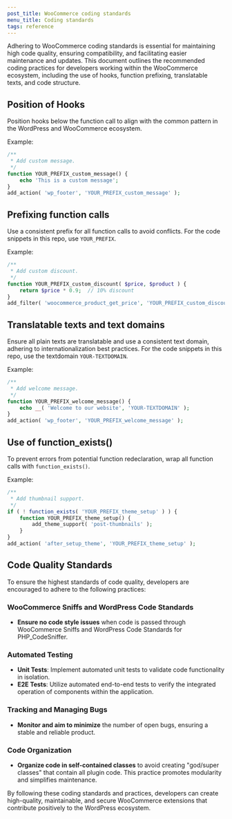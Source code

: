 ```yaml
---
post_title: WooCommerce coding standards
menu_title: Coding standards
tags: reference
---
```


Adhering to WooCommerce coding standards is essential for maintaining high code quality, ensuring compatibility, and facilitating easier maintenance and updates. This document outlines the recommended coding practices for developers working within the WooCommerce ecosystem, including the use of hooks, function prefixing, translatable texts, and code structure.


## Position of Hooks

Position hooks below the function call to align with the common pattern in the WordPress and WooCommerce ecosystem.

Example:

```php
/**
 * Add custom message.
 */
function YOUR_PREFIX_custom_message() {
    echo 'This is a custom message';
}
add_action( 'wp_footer', 'YOUR_PREFIX_custom_message' );
```

## Prefixing function calls

Use a consistent prefix for all function calls to avoid conflicts. For the code snippets in this repo, use `YOUR_PREFIX`.

Example:

```php
/**
 * Add custom discount.
 */
function YOUR_PREFIX_custom_discount( $price, $product ) {
    return $price * 0.9;  // 10% discount
}
add_filter( 'woocommerce_product_get_price', 'YOUR_PREFIX_custom_discount', 10, 2 );
```

## Translatable texts and text domains

Ensure all plain texts are translatable and use a consistent text domain, adhering to internationalization best practices. For the code snippets in this repo, use the textdomain `YOUR-TEXTDOMAIN`.

Example:

```php
/**
 * Add welcome message.
 */
function YOUR_PREFIX_welcome_message() {
    echo __( 'Welcome to our website', 'YOUR-TEXTDOMAIN' );
}
add_action( 'wp_footer', 'YOUR_PREFIX_welcome_message' );
```

## Use of function_exists()

To prevent errors from potential function redeclaration, wrap all function calls with `function_exists()`.

Example:

```php
/**
 * Add thumbnail support.
 */
if ( ! function_exists( 'YOUR_PREFIX_theme_setup' ) ) {
    function YOUR_PREFIX_theme_setup() {
        add_theme_support( 'post-thumbnails' );
    }
}
add_action( 'after_setup_theme', 'YOUR_PREFIX_theme_setup' );
```

## Code Quality Standards

To ensure the highest standards of code quality, developers are encouraged to adhere to the following practices:

### WooCommerce Sniffs and WordPress Code Standards

- **Ensure no code style issues** when code is passed through WooCommerce Sniffs and WordPress Code Standards for PHP_CodeSniffer.

### Automated Testing

- **Unit Tests**: Implement automated unit tests to validate code functionality in isolation.
- **E2E Tests**: Utilize automated end-to-end tests to verify the integrated operation of components within the application.

### Tracking and Managing Bugs

- **Monitor and aim to minimize** the number of open bugs, ensuring a stable and reliable product.

### Code Organization

- **Organize code in self-contained classes** to avoid creating "god/super classes" that contain all plugin code. This practice promotes modularity and simplifies maintenance.

By following these coding standards and practices, developers can create high-quality, maintainable, and secure WooCommerce extensions that contribute positively to the WordPress ecosystem.
